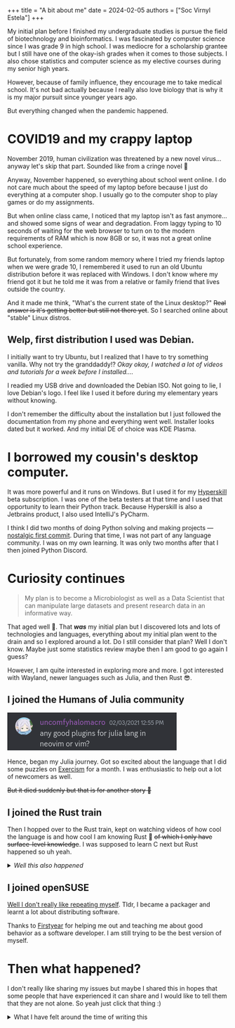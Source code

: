 +++
title = "A bit about me"
date = 2024-02-05
authors = ["Soc Virnyl Estela"]
+++

My initial plan before I finished my undergraduate studies is pursue the
field of biotechnology and bioinformatics. I was fascinated by computer
science since I was grade 9 in high school. I was mediocre for a scholarship
grantee but I still have one of the okay-ish grades when it comes to those
subjects. I also chose statistics and computer science as my elective courses
during my senior high years.

However, because of family influence, they encourage me to take medical school.
It's not bad actually because I really also love biology that is why it is
my major pursuit since younger years ago.

But everything changed when the pandemic happened.

<!-- more -->

# COVID19 and my crappy laptop

November 2019, human civilization was threatened by a new novel virus... anyway
let's skip that part. Sounded like from a cringe novel 🤣

Anyway, November happened, so everything about school went online. I do not
care much about the speed of my laptop before because I just do everything
at a computer shop. I usually go to the computer shop to play games or do
my assignments.

But when online class came, I noticed that my laptop isn't as fast
anymore... and showed some signs of wear and degradation. From laggy typing to
10 seconds of waiting for the web browser to turn on to the modern requirements
of RAM which is now 8GB or so, it was not a great online school experience.

But fortunately, from some random memory where I tried my friends laptop
when we were grade 10, I remembered it used to run an old Ubuntu distribution
before it was replaced with Windows. I don't know where my friend got it but he
told me it was from a relative or family friend that lives outside the country.

And it made me think, "What's the current state of the Linux desktop?" ~~Real
answer is it's getting better but still not there yet~~. So I searched online
about "stable" Linux distros.

## Welp, first distribution I used was Debian.

I initially want to try Ubuntu, but I realized that I have to try something
vanilla. Why not try the granddaddy!? *Okay okay, I watched a lot of videos
and tutorials for a week before I installed....*

I readied my USB drive and downloaded the Debian ISO. Not going to lie,
I love Debian's logo. I feel like I used it before during my elementary
years without knowing.

I don't remember the difficulty about the installation but I just followed the
documentation from my phone and everything went well. Installer looks dated
but it worked. And my initial DE of choice was KDE Plasma.

# I borrowed my cousin's desktop computer.

It was more powerful and it runs on Windows. But I used it for my
[Hyperskill](https://hyperskill.org) beta subscription. I was one of the
beta testers at that time and I used that opportunity to learn their Python
track. Because Hyperskill is also a Jetbrains product, I also used IntelliJ's
PyCharm.

I think I did two months of doing Python
solving and making projects — [nostalgic first
commit](https://github.com/uncomfyhalomacro/JetBrains-Academy/commit/2987555de103091f27d4f4eb220e447f8c903109).
During that time, I was not part of any language community. I was on my own
learning. It was only two months after that I then joined Python Discord.

# Curiosity continues

> My plan is to become a Microbiologist as well as a Data Scientist that
can manipulate large datasets and present research data in an informative
way.

That aged well :woozy_face:. That ***was*** my initial plan but I discovered
lots and lots of technologies and languages, everything about my initial
plan went to the drain and so I explored around a lot. Do I still consider
that plan?  Well I don't know. Maybe just some statistics review maybe then
I am good to go again I guess?

However, I am quite interested in exploring more and more. I got interested
with Wayland, newer languages such as Julia, and then Rust 😎.

## I joined the Humans of Julia community

![first-hoj-message](/assets/photos/first-hoj-message.png "A screenshot of my first message when I joined Humans of Julia Discord Server")

Hence, began my Julia journey. Got so excited about the language that I did some puzzles on [Exercism](https://exercism.io) for a month. I was enthusiastic to help out a lot of newcomers as well.

~~But it died suddenly but that is for another story 🙂~~

## I joined the Rust train

Then I hopped over to the Rust train, kept on watching videos of how cool
the language is and how cool I am knowing Rust 🥴 ~~of which I only have
surface-level knowledge~~. I was supposed to learn C next but Rust happened
so uh yeah.

<details> <summary><em>Well this also happened</em></summary> <blockquote>There
was a slight problem on that year after continually learning how to program. I
don't know why but my ex, who was my girlfriend since my first year of
undergrad suddenly wanted to break up with me. I guess it was around June 2021
that we finally separate ways 😄. I never told my family about her because
my family used to hate the idea of me being in a relationship. It took me
until 5-6 months to recover from the breakup. To my fam, if you read this,
I apologize if I did not tell you sooner. But don't worry, I have already
moved on and doing what's best for me now 🤗.</blockquote> </details>

## I joined openSUSE

[Well I don't really like repeating myself](../16). Tldr, I became a packager
and learnt a lot about distributing software.

Thanks to [Firstyear](https://github.com/firstyear) for helping me out and
teaching me about good behavior as a software developer. I am still trying
to be the best version of myself.

# Then what happened?

I don't really like sharing my issues but maybe I shared this in hopes that some
people that have experienced it can share and I would like to tell them that
they are not alone. So yeah just click that thing :)

<details><summary>What I have felt around the time of writing this</summary>
<br><br>
To be honest, I have a lot of insecurities from very successful people. Maybe
I have impostor syndrome? I just don't feel like I am good enough despite
what I have learned. While writing this, I am still thinking "maybe I have
wasted my time learning all of these" or "maybe I am not good enough".

I am trying my best to get off of that pessimism but it just happens from
time to time.

I thank the people that helped me and gave me advice. I apologize that I
haven't fixed myself yet. While writing this, I am still feeling afraid of
what I really want in the field of IT and what I am trying to do in the future.

I hide my anxiety through my work and also from my friends. I cry sometimes
at 12AM.

I still am doing my best. Although, it will take a while. But I will be able
to recover but I don't know when but I believe I do.

If you have any advice and/or relate to what I experience and/or how you
finally overcome it, please do share. I would love to have a chat. Thanks.
</details>
